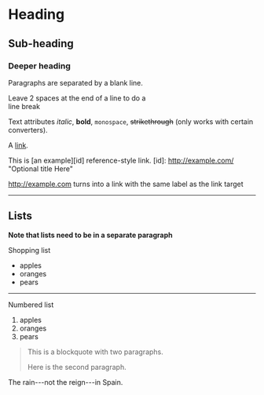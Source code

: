 # Heading #

## Sub-heading ##

### Deeper heading ###

Paragraphs are separated
by a blank line.

Leave 2 spaces at the end of a line to do a  
line break

Text attributes *italic*, **bold**,
`monospace`, ~~strikethrough~~ (only works with certain converters).

A [link](http://example.com "Link title").

This is [an example][id] reference-style link.
[id]: http://example.com/ "Optional title Here"

<http://example.com> turns into a link with the same label
as the link target

---


## Lists ##

**Note that lists need to be in a separate paragraph**

Shopping list 

* apples
* oranges
* pears

---

Numbered list

1. apples
2. oranges
3. pears

> This is a blockquote with two paragraphs.
>
> Here is the second paragraph.

The rain---not the reign---in Spain.
